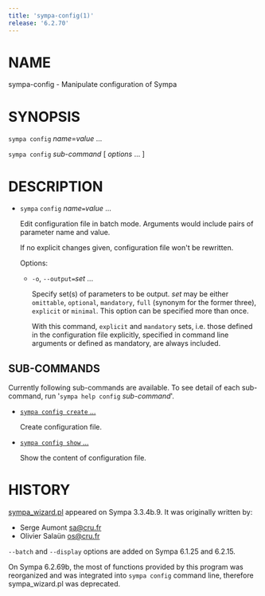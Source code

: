 ```yaml
---
title: 'sympa-config(1)'
release: '6.2.70'
---
```


# NAME

sympa-config - Manipulate configuration of Sympa

# SYNOPSIS

`sympa config` _name_=_value_ ...

`sympa config` _sub-command_ \[ _options_ ... \]

# DESCRIPTION

- `sympa` `config` _name_`=`_value_ ...

    Edit configuration file in batch mode.
    Arguments would include pairs of parameter name and value.

    If no explicit changes given, configuration file won't be rewritten.

    Options:

    - `-o`, `--output=`_set_ ...

        Specify set(s) of parameters to be output.
        _set_ may be either `omittable`, `optional`, `mandatory`,
        `full` (synonym for the former three), `explicit` or `minimal`.
        This option can be specified more than once.

        With this command, `explicit` and `mandatory` sets,
        i.e. those defined in the configuration file explicitly,
        specified in command line arguments or defined as mandatory,
        are always included.

## SUB-COMMANDS

Currently following sub-commands are available.
To see detail of each sub-command,
run '`sympa help config` _sub-command_'.

- [`sympa config create` ...](./sympa-config-create.1.md)

    Create configuration file.

- [`sympa config show` ...](./sympa-config-show.1.md)

    Show the content of configuration file.

# HISTORY

[sympa\_wizard.pl](https://metacpan.org/pod/sympa_wizard.pl) appeared on Sympa 3.3.4b.9.
It was originally written by:

- Serge Aumont <sa@cru.fr>
- Olivier Salaün <os@cru.fr>

`--batch` and `--display` options are added on Sympa 6.1.25 and 6.2.15.

On Sympa 6.2.69b, the most of functions provided by this program was
reorganized and was integrated into `sympa config` command line,
therefore sympa\_wizard.pl was deprecated.
